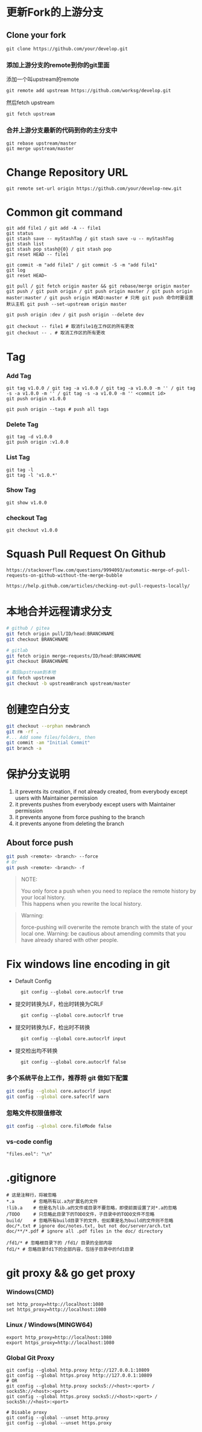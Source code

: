 # 更新Fork的上游分支 

## Clone your fork
    git clone https://github.com/your/develop.git

### 添加上游分支的remote到你的git里面
添加一个叫upstream的remote

    git remote add upstream https://github.com/worksg/develop.git

然后fetch upstream

    git fetch upstream

### 合并上游分支最新的代码到你的主分支中
    git rebase upstream/master
    git merge upstream/master

# Change Repository URL
    git remote set-url origin https://github.com/your/develop-new.git

# Common git command

    git add file1 / git add -A -- file1
    git status
    git stash save -- myStashTag / git stash save -u -- myStashTag
    git stash list
    git stash pop stash@{0} / git stash pop
    git reset HEAD -- file1

    git commit -m "add file1" / git commit -S -m "add file1"
    git log
    git reset HEAD~

    git pull / git fetch origin master && git rebase/merge origin master
    git push / git push origin / git push origin master / git push origin master:master / git push origin HEAD:master # 只用 git push 命令时要设置默认主机 git push --set-upstream origin master

    git push origin :dev / git push origin --delete dev

    git checkout -- file1 # 取消file1在工作区的所有更改
    git checkout -- . # 取消工作区的所有更改
    
# Tag

### Add Tag
    git tag v1.0.0 / git tag -a v1.0.0 / git tag -a v1.0.0 -m '' / git tag -s -a v1.0.0 -m '' / git tag -s -a v1.0.0 -m '' <commit id>
    git push origin v1.0.0

    git push origin --tags # push all tags

### Delete Tag
    git tag -d v1.0.0
    git push origin :v1.0.0

### List Tag
    git tag -l
    git tag -l 'v1.0.*'

### Show Tag
    git show v1.0.0

### checkout Tag
    git checkout v1.0.0

# Squash Pull Request On Github
    https://stackoverflow.com/questions/9994093/automatic-merge-of-pull-requests-on-github-without-the-merge-bubble

    https://help.github.com/articles/checking-out-pull-requests-locally/

# 本地合并远程请求分支

```bash
# github / gitea
git fetch origin pull/ID/head:BRANCHNAME
git checkout BRANCHNAME
```

```bash
# gitlab
git fetch origin merge-requests/ID/head:BRANCHNAME
git checkout BRANCHNAME
```

```bash
# 取回upstream到本地
git fetch upstream
git checkout -b upstreamBranch upstream/master
```

# 创建空白分支
```bash
git checkout --orphan newbranch
git rm -rf .
#... Add some files/folders, then
git commit -am "Initial Commit"
git branch -a
```

# 保护分支说明 

1. it prevents its creation, if not already created, from everybody except users with Maintainer permission
2. it prevents pushes from everybody except users with Maintainer permission
3. it prevents anyone from force pushing to the branch
4. it prevents anyone from deleting the branch

## About force push
```bash
git push <remote> <branch> --force
# Or
git push <remote> <branch> -f
```
> NOTE:
> 
> You only force a push when you need to replace the remote history by your local history.  
> This happens when you rewrite the local history.

> Warning:
> 
> force-pushing will overwrite the remote branch with the state of your local one.
> Warning: be cautious about amending commits that you have already shared with other people.

# Fix windows line encoding in git

- Default Config

        git config --global core.autocrlf true

- 提交时转换为LF，检出时转换为CRLF

        git config --global core.autocrlf true

- 提交时转换为LF，检出时不转换

        git config --global core.autocrlf input

- 提交检出均不转换

        git config --global core.autocrlf false

### 多个系统平台上工作，推荐将 git 做如下配置
```bash
git config --global core.autocrlf input
git config --global core.safecrlf warn
```

### 忽略文件权限值修改
```bash
git config --global core.fileMode false
```

### vs-code config
    "files.eol": "\n"

# .gitignore
    # 这是注释行，将被忽略
    *.a       # 忽略所有以.a为扩展名的文件
    !lib.a    # 但是名为lib.a的文件或目录不要忽略，即使前面设置了对*.a的忽略
    /TODO     # 只忽略此目录下的TODO文件，子目录中的TODO文件不忽略
    build/    # 忽略所有build目录下的文件，但如果是名为build的文件则不忽略
    doc/*.txt # ignore doc/notes.txt, but not doc/server/arch.txt
    doc/**/*.pdf # ignore all .pdf files in the doc/ directory

    /fd1/* # 忽略根目录下的 /fd1/ 目录的全部内容
    fd1/* # 忽略目录fd1下的全部内容，包括子目录中的fd1目录

# git proxy && go get proxy

### Windows(CMD)
    set http_proxy=http://localhost:1080
    set https_proxy=http://localhost:1080

### Linux / Windows(MINGW64)
    export http_proxy=http://localhost:1080
    export https_proxy=http://localhost:1080

### Global Git Proxy
    git config --global http.proxy http://127.0.0.1:10809
    git config --global https.proxy http://127.0.0.1:10809
    # OR
    git config --global http.proxy socks5://<host>:<port> / socks5h://<host>:<port>
    git config --global https.proxy socks5://<host>:<port> / socks5h://<host>:<port>
    
    # Disable proxy
    git config --global --unset http.proxy
    git config --global --unset https.proxy
